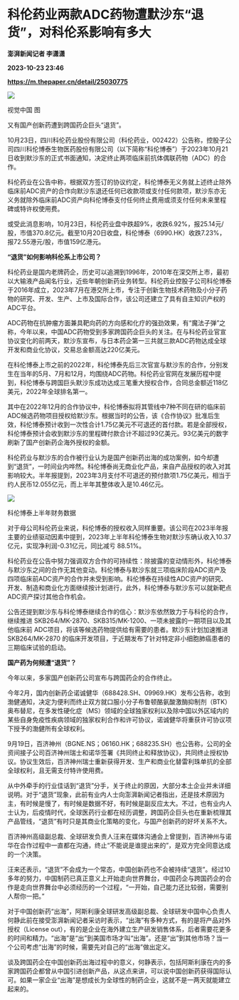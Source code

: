 # 科伦药业两款ADC药物遭默沙东“退货”，对科伦系影响有多大
**澎湃新闻记者 李潇潇**

**2023-10-23 23:46**

**https://m.thepaper.cn/detail/25030775**

![](https://imagecloud.thepaper.cn/thepaper/image/275/282/406.jpg)

视觉中国 图

又有国产创新药遭到跨国药企巨头“退货”。

10月23日，四川科伦药业股份有限公司（科伦药业，002422）公告称，控股子公司四川科伦博泰生物医药股份有限公司（以下简称“科伦博泰”）于2023年10月21日收到默沙东的正式书面通知，决定终止两项临床前抗体偶联药物（ADC）的合作。

科伦药业在公告中称，根据双方签订的协议约定，科伦博泰无义务就上述终止除外临床前ADC资产的合作向默沙东退还任何已收款项或支付任何款项，默沙东亦无义务就除外临床前ADC资产向科伦博泰支付任何终止费用或须支付任何未来里程碑或特许权使用费。

或受此消息影响，10月23日，科伦药业盘中跌超9%，收跌6.92%，报25.14元/股，市值370.8亿元。截至10月20日收盘，科伦博泰（6990.HK）收跌7.23%，报72.55港元/股，市值159亿港元。

**“退货”如何影响科伦系上市公司？**

科伦药业是国内老牌药企，历史可以追溯到1996年，2010年在深交所上市，最初以大输液产品闻名行业，近些年朝创新药业务转型。科伦药业控股子公司科伦博泰于2016年成立，2023年7月在港交所上市，专注于创新生物技术药物及小分子药物的研究、开发、生产、上市及国际合作，该公司还建立了具有自主知识产权的ADC平台。

ADC药物在抗肿瘤方面兼具靶向药的方向感和化疗的强劲效果，有“魔法子弹”之称，今年以来，中国ADC药物受到多家跨国药企巨头的关注。在与科伦药业官宣协议变化的前两天，默沙东宣布，与日本药企第一三共就三款ADC药物达成全球开发和商业化协议，交易总金额高达220亿美元。

在科伦博泰上市之前的2022年，科伦博泰先后三次官宣与默沙东的合作，分别发生在当年的5月、7月和12月，均围绕ADC药物。科伦药业官网在发展历程中提到，科伦博泰与跨国巨头默沙东成功达成三笔重大授权合作，合同总金额近118亿美元，2022年全球排名第一。

其中在2022年12月的合作协议中，科伦博泰拟将其管线中7种不同在研的临床前ADC候选药物项目授权给默沙东。根据当时的公告，该《合作协议》批准后生效，科伦博泰预计收到一次性合计1.75亿美元不可退还的首付款。若是全部授权，科伦博泰预计会收到默沙东的里程碑付款合计不超过93亿美元。93亿美元的数字刷新了国产创新药企海外授权的金额。

科伦药业与默沙东的合作被行业认为是国产创新药出海的成功案例，如今却遭到“退货”，一时间业内哗然。科伦博泰尚无商业化产品，来自产品授权的收入对其影响较大。半年报提到，2023年3月支付不可退还的预付款项1.75亿美元，相当于约人民币12.055亿元，而上半年其整体收入是10.46亿元。

![](https://imagecloud.thepaper.cn/thepaper/image/275/282/286.png)

科伦博泰上半年财务数据

对于母公司科伦药业来说，科伦博泰的授权收入同样重要。该公司在2023半年报主要的业绩驱动因素中提到，2023年上半年科伦博泰生物对默沙东确认收入10.37亿元，实现净利润-0.31亿元，同比减亏 88.51%。

科伦药业在公告中努力强调双方合作的可持续性：除披露的变动情形外，科伦博泰与默沙东之间的合作无其他变动。科伦博泰与默沙东就三项临床阶段ADC资产及四项临床前ADC资产的合作并未受到影响。科伦博泰在持续性ADC资产的研究、开发、制造和商业化方面继续按计划进行，此外，科伦博泰与默沙东可以就新靶点ADC资产探讨其他合作机会。

公告还提到默沙东与科伦博泰继续合作的信心：默沙东依然致力于与科伦的合作，继续推进 SKB264/MK-2870、SKB315/MK-1200、一项未披露的一期项目以及其他临床前 ADC项目，将该等候选药物提供给有需要的患者。默沙东计划加速推进 SKB264/MK-2870 的临床开发项目，于近期发布了针对特定非小细胞肺癌患者的三期临床试验的启动。

**国产药为何频遭“退货”？**

今年以来，多家国产创新药公司宣布与跨国药企的合作终止。

今年2月，国内创新药企诺诚健华（688428.SH、09969.HK）发布公告称，收到渤健通知，决定为便利而终止双方就口服小分子布鲁顿酪氨酸激酶抑制剂（BTK）奥布替尼，在多发性硬化症（MS）领域的全球独家权利以及除中国以外区域内的某些自身免疫性疾病领域的独家权利合作和许可协议，诺诚健华将重获许可协议项下授予的渤健所有全球权利。

9月19日，百济神州（BGNE.NS；06160.HK；688235.SH）也公告称，公司的全资间接子公司百济神州瑞士和诺华签署《共同终止和释放协议》，共同终止授权协议。协议生效后，百济神州瑞士重新获得开发、生产和商业化替雷利珠单抗的全部全球权利，且无需支付特许使用费。

从中外牵手的行业佳话到“退货”分手，关于终止的原因，大部分本土企业并未详细说明。对于“退货”现象，此前有业内人士向澎湃新闻记者指出，还是技术原因为主，有时候是慢了，有时候是数据不好，有时候是副反应太大。不过，也有业内人士认为，后疫情时代，全球医药行业都在经历调整，跨国药企巨头也在重新梳理其产品管线，“退货”有时只是其商业化策略的变化，与国产创新药的好坏关系不大。

百济神州高级副总裁、全球研发负责人汪来在媒体沟通会上曾提到，百济神州与诺华在合作过程中一直都在沟通，终止“不能说是谁提出来的”，是双方完全同意达成的一个决策。

汪来还表示，“退货”不会成为一个常态，中国创新药也不会被持续“退货”。经过10多年的努力，中国制药已真正意义上开始走向世界舞台，中国药企与跨国药企的合作是走向世界舞台中必须经历的一个过程，“一开始，自己能力还比较弱，需要别人帮你一把。”

对于中国创新药“出海”，阿斯利康全球研发高级副总裁、全球研发中国中心负责人何静此前在接受澎湃新闻记者采访时表示，“出海”有多种方式，有的是将产品对外授权（License out），有的是企业在海外建立生产研发销售体系，后者需要花更多的时间和精力。“出海”是“出”到美国市场才叫“出海”。还是“出”到其他市场？当一个公司考虑“出海”的时候，需要先对自己的“出海”做出定义。

谈及跨国药企在中国创新药出海过程中的意义，何静表示，包括阿斯利康在内的多家跨国药企都曾从中国引进创新产品，从这点来讲，可以说中国创新药获得国际认可。如果一家企业“出海”是想成长为全球性的制药企业，这就不是一两天就能建立起来的。